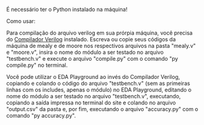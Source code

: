 É necessário ter o Python instalado na máquina!

Como usar:

Para compilação do arquivo verilog em sua prórpia máquina, você precisa do [Compilador Verilog](https://bleyer.org/icarus/iverilog-v12-20220611-x64_setup.exe) instalado.
Escreva ou copie seus códigos da máquina de mealy e de moore nos respectivos arquivos na pasta "mealy.v" e "moore.v", insira o nome do módulo a ser testado no arquivo "testbench.v" e execute o arquivo "compile.py" com o comando "py compile.py" no terminal.

Você pode utilizar o EDA Playground ao invés do Compilador Verilog, copiando e colando o código do arquivo "testbench.v" (sem as primeiras linhas com os includes, apenas o módulo) no EDA Playground, editando o nome do módulo a ser testado no arquivo "testbench.v", executando, copiando a saída impressa no terminal do site e colando no arquivo "output.csv" da pasta e, por fim, executando o arquivo "accuracy.py" com o comando "py accuracy.py".
